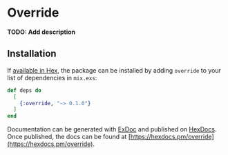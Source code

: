 # Override

**TODO: Add description**

## Installation

If [available in Hex](https://hex.pm/docs/publish), the package can be installed
by adding `override` to your list of dependencies in `mix.exs`:

```elixir
def deps do
  [
    {:override, "~> 0.1.0"}
  ]
end
```

Documentation can be generated with [ExDoc](https://github.com/elixir-lang/ex_doc)
and published on [HexDocs](https://hexdocs.pm). Once published, the docs can
be found at [https://hexdocs.pm/override](https://hexdocs.pm/override).

